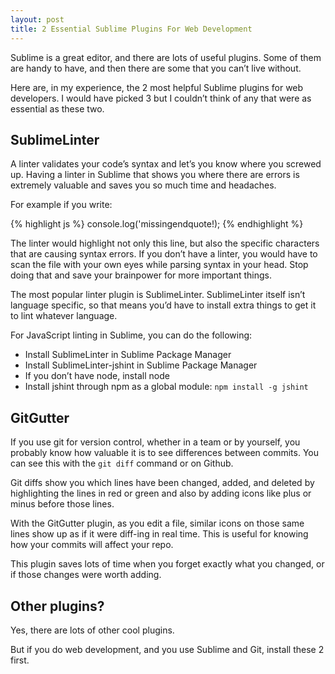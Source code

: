 ```yaml
---
layout: post
title: 2 Essential Sublime Plugins For Web Development
---
```


Sublime is a great editor, and there are lots of useful plugins. Some of them are handy to have, and then there are some that you can’t live without. 

Here are, in my experience, the 2 most helpful Sublime plugins for web developers. I would have picked 3 but I couldn’t think of any that were as essential as these two.

## SublimeLinter

A linter validates your code’s syntax and let’s you know where you screwed up. Having a linter in Sublime that shows you where there are errors is extremely valuable and saves you so much time and headaches.

For example if you write:

{% highlight js %}
console.log('missingendquote!);
{% endhighlight %}

The linter would highlight not only this line, but also the specific characters that are causing syntax errors. If you don’t have a linter, you would have to scan the file with your own eyes while parsing syntax in your head. Stop doing that and save your brainpower for more important things.

The most popular linter plugin is SublimeLinter. SublimeLinter itself isn’t language specific, so that means you’d have to install extra things to get it to lint whatever language.

For JavaScript linting in Sublime, you can do the following: 

  * Install SublimeLinter in Sublime Package Manager
  * Install SublimeLinter-jshint in Sublime Package Manager
  * If you don’t have node, install node
  * Install jshint through npm as a global module: `npm install -g jshint`


## GitGutter

If you use git for version control, whether in a team or by yourself, you probably know how valuable it is to see differences between commits. You can see this with the `git diff` command or on Github.

Git diffs show you which lines have been changed, added, and deleted by highlighting the lines in red or green and also by adding icons like plus or minus before those lines. 

With the GitGutter plugin, as you edit a file, similar icons on those same lines show up as if it were diff-ing in real time. This is useful for knowing how your commits will affect your repo.

This plugin saves lots of time when you forget exactly what you changed, or if those changes were worth adding.

## Other plugins?

Yes, there are lots of other cool plugins. 

But if you do web development, and you use Sublime and Git, install these 2 first.
